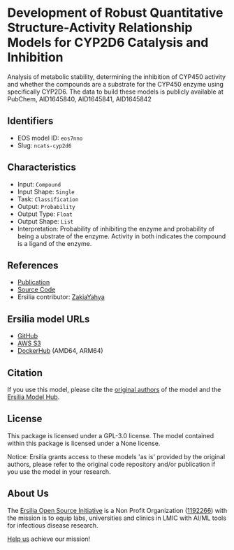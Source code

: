# Development of Robust Quantitative Structure-Activity Relationship Models for CYP2D6 Catalysis and Inhibition

Analysis of metabolic stability, determining the inhibition of CYP450 activity and whether the compounds are a substrate for the CYP450 enzyme using specifically CYP2D6. The data to build these models is publicly available at PubChem, AID1645840, AID1645841, AID1645842

## Identifiers

* EOS model ID: `eos7nno`
* Slug: `ncats-cyp2d6`

## Characteristics

* Input: `Compound`
* Input Shape: `Single`
* Task: `Classification`
* Output: `Probability`
* Output Type: `Float`
* Output Shape: `List`
* Interpretation: Probability of inhibiting the enzyme and probability of being a ubstrate of the enzyme. Activity in both indicates the compound is a ligand of the enzyme.

## References

* [Publication](https://dmd.aspetjournals.org/content/49/9/822)
* [Source Code](https://github.com/ncats/ncats-adme)
* Ersilia contributor: [ZakiaYahya](https://github.com/ZakiaYahya)

## Ersilia model URLs
* [GitHub](https://github.com/ersilia-os/eos7nno)
* [AWS S3](https://ersilia-models-zipped.s3.eu-central-1.amazonaws.com/eos7nno.zip)
* [DockerHub](https://hub.docker.com/r/ersiliaos/eos7nno) (AMD64, ARM64)

## Citation

If you use this model, please cite the [original authors](https://dmd.aspetjournals.org/content/49/9/822) of the model and the [Ersilia Model Hub](https://github.com/ersilia-os/ersilia/blob/master/CITATION.cff).

## License

This package is licensed under a GPL-3.0 license. The model contained within this package is licensed under a None license.

Notice: Ersilia grants access to these models 'as is' provided by the original authors, please refer to the original code repository and/or publication if you use the model in your research.

## About Us

The [Ersilia Open Source Initiative](https://ersilia.io) is a Non Profit Organization ([1192266](https://register-of-charities.charitycommission.gov.uk/charity-search/-/charity-details/5170657/full-print)) with the mission is to equip labs, universities and clinics in LMIC with AI/ML tools for infectious disease research.

[Help us](https://www.ersilia.io/donate) achieve our mission!